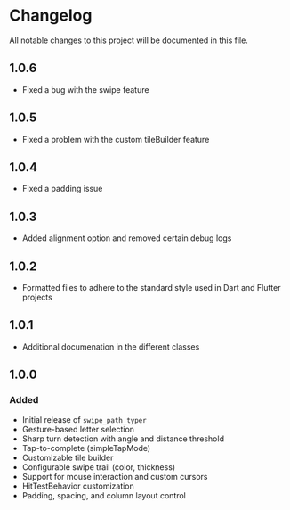# Changelog

All notable changes to this project will be documented in this file.

## 1.0.6

- Fixed a bug with the swipe feature

## 1.0.5

- Fixed a problem with the custom tileBuilder feature

## 1.0.4

- Fixed a padding issue

## 1.0.3

- Added alignment option and removed certain debug logs

## 1.0.2

- Formatted files to adhere to the standard style used in Dart and Flutter projects

## 1.0.1

- Additional documenation in the different classes

## 1.0.0

### Added

- Initial release of `swipe_path_typer`
- Gesture-based letter selection
- Sharp turn detection with angle and distance threshold
- Tap-to-complete (simpleTapMode)
- Customizable tile builder
- Configurable swipe trail (color, thickness)
- Support for mouse interaction and custom cursors
- HitTestBehavior customization
- Padding, spacing, and column layout control
